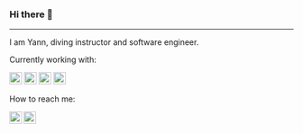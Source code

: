 ### Hi there 👋
<hr />

I am Yann, diving instructor and software engineer.

Currently working with:

<img width="22px" src="https://cdn.jsdelivr.net/npm/simple-icons@v3/icons/react.svg" /> <img width="22px" src="https://cdn.jsdelivr.net/npm/simple-icons@v3/icons/serverless.svg" /> <img width="22px" src="https://cdn.jsdelivr.net/npm/simple-icons@v3/icons/apollographql.svg" /> <img width="22px" src="https://cdn.jsdelivr.net/npm/simple-icons@v3/icons/amazonaws.svg" />


How to reach me:

<a href="https://twitter.com/devndive">
  <img align="left" alt="Yann Twitter" width="22px" src="https://cdn.jsdelivr.net/npm/simple-icons@v3/icons/twitter.svg" />
</a>
<a href="https://www.linkedin.com/in/yaduv/">
  <img align="left" alt="Yanns LinkdeIn" width="22px" src="https://cdn.jsdelivr.net/npm/simple-icons@v3/icons/linkedin.svg" />
</a>
